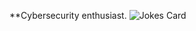 **Cybersecurity enthusiast.
<img src="https://camo.githubusercontent.com/54c4751b4af782bc3f6c560d9b89c81427415b815b5e6d1fc51af68890c05d2d/68747470733a2f2f726561646d652d6a6f6b65732e76657263656c2e6170702f617069" alt="Jokes Card" data-canonical-src="https://readme-jokes.vercel.app/api" style="max-width: 100%;">
